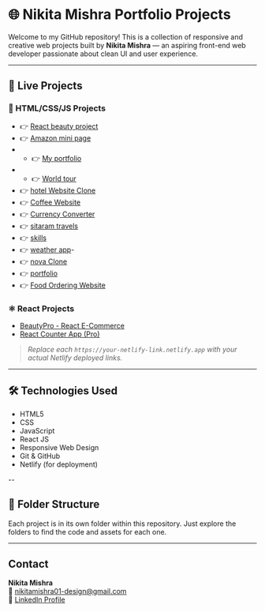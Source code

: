 
# 🌐 Nikita Mishra Portfolio Projects

Welcome to my GitHub repository! This is a collection of responsive and creative web projects built by **Nikita Mishra** — an aspiring front-end web developer passionate about clean UI and user experience.

---

## 🚀 Live Projects

### 🔷 HTML/CSS/JS Projects
- 👉 [React beauty project](https://starlit-haupia-352aa7.netlify.app/)
- 👉 [Amazon mini page](https://amazone121.netlify.app/)
- - 👉 [My portfolio](https://nikku1213.netlify.app/)
- - 👉 [World tour](https://world1211.netlify.app/)
- 👉 [hotel Website Clone](https://hotel1212.netlify.app/)
- 👉 [Coffee Website](https://your-netlify-link.netlify.app)
- 👉 [Currency Converter](https://nikita1111.netlify.app/)
- 👉 [sitaram travels](https://travels1211.netlify.app/)
- 👉 [skills](https://nikku121212.netlify.app/) 
- 👉 [weather app](https://weath12.netlify.app/)-
- 👉 [nova Clone](https://nikku1717.netlify.app/)
-  👉 [portfolio](https://ourpage.netlify.app/)
  - 👉 [Food Ordering Website](https://proj1112.netlify.app/)

### ⚛️ React Projects

-  [BeautyPro - React E-Commerce](https://your-netlify-link.netlify.app)
-  [React Counter App (Pro)](https://your-netlify-link.netlify.app)


>  _Replace each `https://your-netlify-link.netlify.app` with your actual Netlify deployed links._

---

## 🛠️ Technologies Used

- HTML5  
- CSS  
- JavaScript  
- React JS  
- Responsive Web Design  
- Git & GitHub  
- Netlify (for deployment)

--

## 📁 Folder Structure

Each project is in its own folder within this repository. Just explore the folders to find the code and assets for each one.

---

##  Contact

 **Nikita Mishra**  
📧 [nikitamishra01-design@gmail.com](mailto:nikitamishra01-design@gmail.com)  
🔗 [LinkedIn Profile](https://www.linkedin.com/in/nikita-mishra-0881b5375)


